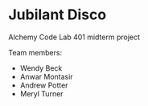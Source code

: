 # Jubilant Disco #
Alchemy Code Lab 401 midterm project

Team members: 
* Wendy Beck
* Anwar Montasir
* Andrew Potter
* Meryl Turner